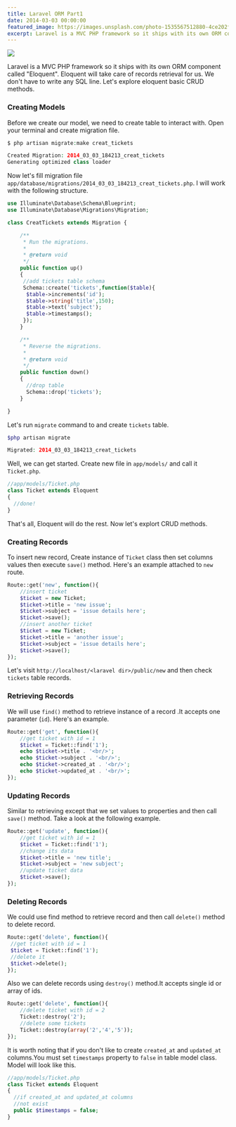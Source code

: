 ```yaml
---
title: Laravel ORM Part1
date: 2014-03-03 00:00:00
featured_image: https://images.unsplash.com/photo-1535567512880-4ce202f3e3b2?q=5
excerpt: Laravel is a MVC PHP framework so it ships with its own ORM component called "Eloquent". Eloquent will take care of records retrieval for us. We don't have to write any SQL line. Let's explore eloquent basic CRUD methods.
---
```


![](https://images.unsplash.com/photo-1535567512880-4ce202f3e3b2?q=5)

Laravel is a MVC PHP framework so it ships with its own ORM component called "Eloquent". Eloquent will take care of records retrieval for us. We don't have to write any SQL line. Let's explore eloquent basic CRUD methods.

### Creating Models

Before we create our model, we need to create table to interact with. Open your terminal and create migration file.

```php
$ php artisan migrate:make creat_tickets

Created Migration: 2014_03_03_184213_creat_tickets
Generating optimized class loader
```

Now let's fill migration file `app/database/migrations/2014_03_03_184213_creat_tickets.php`. I will work with the following structure.

```php
use Illuminate\Database\Schema\Blueprint;
use Illuminate\Database\Migrations\Migration;

class CreatTickets extends Migration {

	/**
	 * Run the migrations.
	 *
	 * @return void
	 */
	public function up()
	{
     //add tickets table schema
     Schema::create('tickets',function($table){
      $table->increments('id');
      $table->string('title',150);
      $table->text('subject');
      $table->timestamps();
     });
	}

	/**
	 * Reverse the migrations.
	 *
	 * @return void
	 */
	public function down()
	{
      //drop table
      Schema::drop('tickets');
	}

}
```

Let's run `migrate` command to and create `tickets` table.

```php
$php artisan migrate

Migrated: 2014_03_03_184213_creat_tickets
```

Well, we can get started. Create new file in `app/models/` and call it `Ticket.php`.

```php
//app/models/Ticket.php
class Ticket extends Eloquent
{
  //done!
}
```

That's all, Eloquent will do the rest. Now let's explort CRUD methods.

### Creating Records

To insert new record, Create instance of `Ticket` class then set columns values then execute `save()` method. Here's an example attached to `new` route.

```php
Route::get('new', function(){
 	//insert ticket
 	$ticket = new Ticket;
 	$ticket->title = 'new issue';
 	$ticket->subject = 'issue details here';
 	$ticket->save();
 	//insert another ticket
 	$ticket = new Ticket;
 	$ticket->title = 'another issue';
 	$ticket->subject = 'issue details here';
 	$ticket->save();
});
```

Let's visit `http://localhost/<laravel dir>/public/new` and then check `tickets` table records.

### Retrieving Records

We will use `find()` method to retrieve instance of a record .It accepts one parameter (`id`). Here's an example.

```php
Route::get('get', function(){
 	//get ticket with id = 1
 	$ticket = Ticket::find('1');
 	echo $ticket->title . '<br/>';
 	echo $ticket->subject . '<br/>';
 	echo $ticket->created_at . '<br/>';
 	echo $ticket->updated_at . '<br/>';
});
```

### Updating Records

Similar to retrieving except that we set values to properties and then call `save()` method. Take a look at the following example.

```php
Route::get('update', function(){
 	//get ticket with id = 1
 	$ticket = Ticket::find('1');
 	//change its data
 	$ticket->title = 'new title';
 	$ticket->subject = 'new subject';
 	//update ticket data
 	$ticket->save();
});
```

### Deleting Records

We could use find method to retrieve record and then call `delete()` method to delete record.

```php
Route::get('delete', function(){
 //get ticket with id = 1
 $ticket = Ticket::find('1');
 //delete it
 $ticket->delete();
});
```

Also we can delete records using `destroy()` method.It accepts single id or array of ids.

```php
Route::get('delete', function(){
 	//delete ticket with id = 2
 	Ticket::destroy('2');
 	//delete some tickets
 	Ticket::destroy(array('2','4','5'));
});
```

It is worth noting that if you don't like to create `created_at` and `updated_at` columns.You must set `timestamps` property to `false` in table model class. Model will look like this.

```php
//app/models/Ticket.php
class Ticket extends Eloquent
{
  //if created_at and updated_at columns
  //not exist
  public $timestamps = false;
}
```